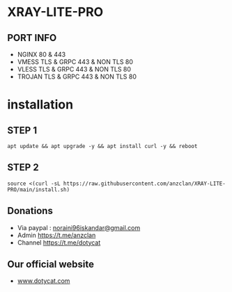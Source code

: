 # XRAY-LITE-PRO

## PORT INFO
* NGINX 80 & 443
* VMESS TLS & GRPC 443 & NON TLS 80
* VLESS TLS & GRPC 443 & NON TLS 80
* TROJAN TLS & GRPC 443 & NON TLS 80

# installation
## STEP 1
<pre><code>apt update && apt upgrade -y && apt install curl -y && reboot</code></pre>
## STEP 2
<pre><code>source <(curl -sL https://raw.githubusercontent.com/anzclan/XRAY-LITE-PRO/main/install.sh)</code></pre>

## Donations
* Via paypal : noraini96iskandar@gmail.com
* Admin https://t.me/anzclan
* Channel https://t.me/dotycat

## Our official website
* www.dotycat.com
